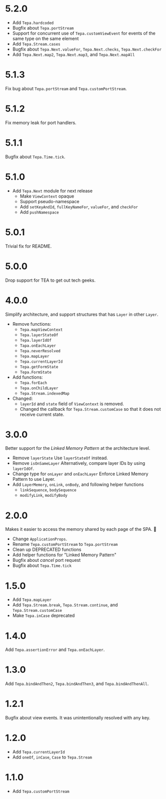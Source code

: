 # 5.2.0

- Add `Tepa.hardcoded`
- Bugfix about `Tepa.portStream`
- Support for concurrent use of `Tepa.customViewEvent` for events of the same type on the same element
- Add `Tepa.Stream.cases`
- Bugfix about `Tepa.Next.valueFor`, `Tepa.Next.checks`, `Tepa.Next.checkFor`
- Add `Tepa.Next.map2`, `Tepa.Next.map3`, and `Tepa.Next.mapAll`

# 5.1.3

Fix bug about `Tepa.portStream` and `Tepa.customPortStream`.

# 5.1.2

Fix memory leak for port handlers.

# 5.1.1

Bugfix about `Tepa.Time.tick`.

# 5.1.0

- Add `Tepa.Next` module for next release
  - Make `ViewContext` opaque
  - Support pseudo-namespace
  - Add `setKeyAndId`, `fullKeyNameFor`, `valueFor`, and `checkFor`
  - Add `pushNamespace`

# 5.0.1

Trivial fix for README.

# 5.0.0

Drop support for TEA to get out tech geeks.

# 4.0.0

Simplify architecture, and support structures that has `Layer` in other `Layer`.

- Remove functions:
  - `Tepa.mapViewContext`
  - `Tepa.layerStateOf`
  - `Tepa.layerIdOf`
  - `Tapa.onEachLayer`
  - `Tepa.neverResolved`
  - `Tepa.mapLayer`
  - `Tepa.currentLayerId`
  - `Tepa.getFormState`
  - `Tepa.FormState`
- Add functions:
  - `Tepa.forEach`
  - `Tepa.onChildLayer`
  - `Tepa.Stream.indexedMap`
- Changed:
  - `layerId` and `state` field of `ViewContext` is removed.
  - Changed the callback for `Tepa.Stream.customCase` so that it does not receive current state.

# 3.0.0

Better support for the _Linked Memory Pattern_ at the architecture level.

- Remove `layerState`
  Use `layerStateOf` instead.
- Remove `isOnSameLayer`
  Alternatively, compare layer IDs by using `layerIdOf`.
- Change type for `onLayer` and `onEachLayer`
  Enforce Linked Memory Pattern to use Layer.
- Add `LayerMemory`, `onLink`, `onBody`, and following helper functions
  - `linkSequence`, `bodySequence`
  - `modifyLink`, `modifyBody`

# 2.0.0

Makes it easier to access the memory shared by each page of the SPA. 🎉

- Change `ApplicationProps`.
- Rename `Tepa.customPortStream` to `Tepa.portStream`
- Clean up DEPRECATED functions
- Add helper functions for "Linked Memory Pattern"
- Bugfix about _cancel_ port request
- Bugfix about `Tepa.Time.tick`

# 1.5.0

- Add `Tepa.mapLayer`
- Add `Tepa.Stream.break`, `Tepa.Stream.continue`, and `Tepa.Stream.customCase`
- Make `Tepa.inCase` deprecated

# 1.4.0

Add `Tepa.assertionError` and `Tepa.onEachLayer`.

# 1.3.0

Add `Tepa.bindAndThen2`, `Tepa.bindAndThen3`, and `Tepa.bindAndThenAll`.

# 1.2.1

Bugfix about view events. It was unintentionally resolved with any key.

# 1.2.0

- Add `Tepa.currentLayerId`
- Add `oneOf`, `inCase`, `Case` to `Tepa.Stream`

# 1.1.0

- Add `Tepa.customPortStream`
